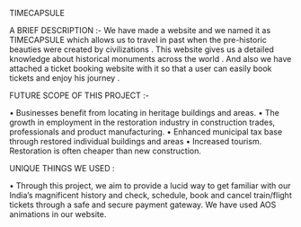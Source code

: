 

TIMECAPSULE 

A BRIEF DESCRIPTION :-
We have made a website and we named it as TIMECAPSULE which allows us to travel in past when the 
pre-historic beauties were created by civilizations . This website gives us a detailed knowledge about 
historical monuments across the world . And also we have attached a ticket booking website with it so that 
a user can easily book tickets and enjoy his journey .


FUTURE SCOPE OF THIS PROJECT :-

• Businesses benefit from locating in heritage buildings and areas.
• The growth in employment in the restoration industry in construction trades, professionals and product 
manufacturing.
• Enhanced municipal tax base through restored individual buildings and areas
• Increased tourism.
Restoration is often cheaper than new construction.


UNIQUE THINGS WE USED :

• Through this project, we aim to provide a lucid way to get familiar with our India’s magnificent history and check, 
schedule, book and cancel train/flight tickets through a safe and secure payment gateway.
We have used AOS animations in our website.
